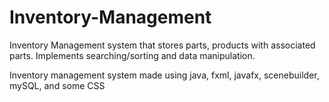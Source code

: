 # Inventory-Management
Inventory Management system that stores parts, products with associated parts. Implements searching/sorting and data manipulation.

Inventory management system made using java, fxml, javafx, scenebuilder, mySQL, and some CSS
